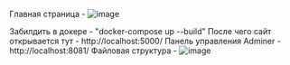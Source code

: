 Главная страница - ![image](https://github.com/user-attachments/assets/165a0189-c59f-4572-8de7-dda6519cd219)





Забилдить в докере - "docker-compose up --build"
После чего сайт открывается тут - http://localhost:5000/
Панель управления Adminer -  http://localhost:8081/
Файловая структура -
![image](https://github.com/user-attachments/assets/c5800ab5-ceae-4b41-b724-7118fb1aa79b)


